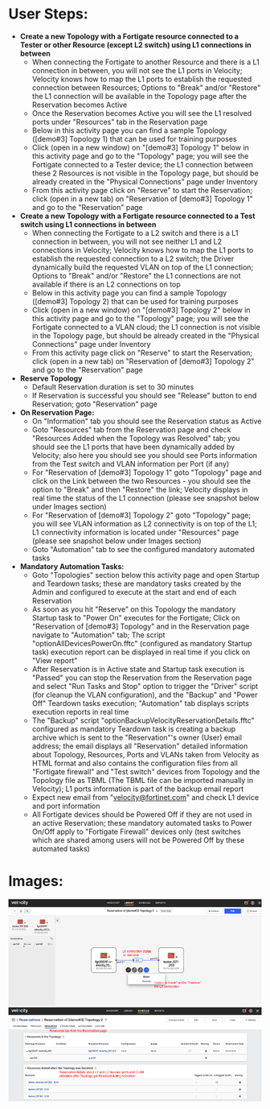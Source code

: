 # User Steps:

* **Create a new Topology with a Fortigate resource connected to a Tester or other Resource (except L2 switch) using L1 connections in between**
    * When connecting the Fortigate to another Resource and there is a L1 connection in between, you will not see the L1 ports in Velocity; Velocity knows how to map the L1 ports to establish the requested connection between Resources; Options to "Break" and/or "Restore" the L1 connection will be available in the Topology page after the Reservation becomes Active
    * Once the Reservation becomes Active you will see the L1 resolved ports under "Resources" tab in the Reservation page
    * Below in this activity page you can find a sample Topology (\[demo#3\] Topology 1) that can be used for training purposes
    * Click (open in a new window) on "\[demo#3\] Topology 1" below in this activity page and go to the "Topology" page; you will see the Fortigate connected to a Tester device; the L1 connection between these 2 Resources is not visible in the Topology page, but should be already created in the "Physical Connections" page under Inventory
    * From this activity page click on "Reserve" to start the Reservation; click (open in a new tab) on "Reservation of \[demo#3\] Topology 1" and go to the "Reservation" page
* **Create a new Topology with a Fortigate resource connected to a Test switch using L1 connections in between**
    * When connecting the Fortigate to a L2 switch and there is a L1 connection in between, you will not see neither L1 and L2 connections in Velocity; Velocity knows how to map the L1 ports to establish the requested connection to a L2 switch; the Driver dynamically build the requested VLAN on top of the L1 connection; Options to "Break" and/or "Restore" the L1 connections are not available if there is an L2 connections on top 
    * Below in this activity page you can find a sample Topology (\[demo#3\] Topology 2) that can be used for training purposes
    * Click (open in a new window) on "\[demo#3\] Topology 2" below in this activity page and go to the "Topology" page; you will see the Fortigate connected to a VLAN cloud; the L1 connection is not visible in the Topology page, but should be already created in the "Physical Connections" page under Inventory
    * From this activity page click on "Reserve" to start the Reservation; click (open in a new tab) on "Reservation of \[demo#3\] Topology 2" and go to the "Reservation" page
* **Reserve Topology**  
    * Default Reservation duration is set to 30 minutes
    * If Reservation is successful you should see "Release" button to end Reservation; goto "Reservation" page
* **On Reservation Page:**
    * On "Information" tab you should see the Reservation status as Active
    * Goto "Resources" tab from the Reservation page and check "Resources Added when the Topology was Resolved" tab; you should see the L1 ports that have been dynamically added by Velocity; also here you should see you should see Ports information from the Test switch and VLAN information per Port (if any)
    * For "Reservation of \[demo#3\] Topology 1" goto "Topology" page and click on the Link between the two Resources - you should see the option to "Break" and then "Restore" the link; Velocity displays in real time the status of the L1 connection (please see snapshot below under Images section)
    * For "Reservation of \[demo#3\] Topology 2" goto "Topology" page; you will see VLAN information as L2 connectivity is on top of the L1; L1 connectivity information is located under "Resources" page (please see snapshot below under Images section)
    * Goto "Automation" tab to see the configured mandatory automated tasks
* **Mandatory Automation Tasks:**
    * Goto "Topologies" section below this activity page and open Startup and Teardown tasks; these are mandatory tasks created by the Admin and configured to execute at the start and end of each Reservation
    * As soon as you hit "Reserve" on this Topology the mandatory Startup task to "Power On" executes for the Fortigate; Click on "Reservation of \[demo#3\] Topology" and in the Reservation page navigate to "Automation" tab; The script "optionAllDevicesPowerOn.fftc" (configured as mandatory Startup task) execution report can be displayed in real time if you click on "View report"
    * After Reservation is in Active state and Startup task execution is "Passed" you can stop the Reservation from the Reservation page and select "Run Tasks and Stop" option to trigger the "Driver" script (for cleanup the VLAN configuration), and the "Backup" and "Power Off" Teardown tasks execution; "Automation" tab displays scripts execution reports in real time
    * The "Backup" script "optionBackupVelocityReservationDetails.fftc" configured as mandatory Teardown task is creating a backup archive which is sent to the "Reservation"'s owner (User) email address; the email displays all "Reservation" detailed information about Topology, Resources, Ports and VLANs taken from Velocity as HTML format and also contains the configuration files from all "Fortigate firewall" and "Test switch" devices from Topology and the Topology file as TBML (The TBML file can be imported manually in Velocity); L1 ports information is part of the backup email report  
    * Expect new email from "velocity@fortinet.com" and check L1 device and port information
    * All Fortigate devices should be Powered Off if they are not used in an active Reservation; these mandatory automated tasks to Power On/Off apply to "Fortigate Firewall" devices only (test switches which are shared among users will not be Powered Off by these automated tasks) 


# Images:
![Image from file](demo3_1.jpg)
![Image from file](demo3_2.jpg)

